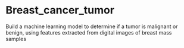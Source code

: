 # Breast_cancer_tumor
 Build a machine learning model to determine if a tumor is malignant or benign, using features extracted from digital images of breast mass samples
